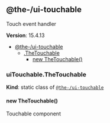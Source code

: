 <!--- Code generated by @the-/script-doc. DO NOT EDIT. -->

<a name="module_@the-/ui-touchable"></a>

## @the-/ui-touchable
Touch event handler

**Version**: 15.4.13  

* [@the-/ui-touchable](#module_@the-/ui-touchable)
    * [.TheTouchable](#module_@the-/ui-touchable.TheTouchable)
        * [new TheTouchable()](#new_module_@the-/ui-touchable.TheTouchable_new)

<a name="module_@the-/ui-touchable.TheTouchable"></a>

### uiTouchable.TheTouchable
**Kind**: static class of [<code>@the-/ui-touchable</code>](#module_@the-/ui-touchable)  
<a name="new_module_@the-/ui-touchable.TheTouchable_new"></a>

#### new TheTouchable()
Touchable component

